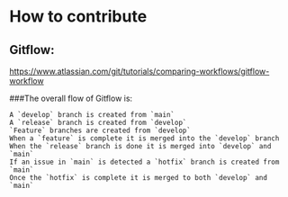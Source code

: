 # How to contribute

## Gitflow: 
https://www.atlassian.com/git/tutorials/comparing-workflows/gitflow-workflow

###The overall flow of Gitflow is:

    A `develop` branch is created from `main`
    A `release` branch is created from `develop`
    `Feature` branches are created from `develop`
    When a `feature` is complete it is merged into the `develop` branch
    When the `release` branch is done it is merged into `develop` and `main`
    If an issue in `main` is detected a `hotfix` branch is created from `main`
    Once the `hotfix` is complete it is merged to both `develop` and `main`

